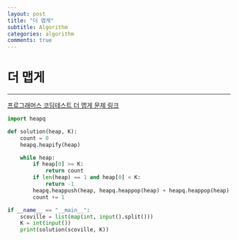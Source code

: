 ```yaml
---
layout: post
title: "더 맵게"
subtitle: Algorithm
categories: algorithm
comments: true
---
```


# 더 맵게

---

[프로그래머스 코딩테스트 더 맵게 문제 링크](https://programmers.co.kr/learn/courses/30/lessons/42626)

```python
import heapq

def solution(heap, K):
    count = 0
    heapq.heapify(heap)

    while heap:
        if heap[0] >= K:
            return count
        if len(heap) == 1 and heap[0] < K:
            return -1
        heapq.heappush(heap, heapq.heappop(heap) + heapq.heappop(heap) * 2)
        count += 1

if __name__ == "__main__":
    scoville = list(map(int, input().split()))
    K = int(input())
    print(solution(scoville, K))
```
